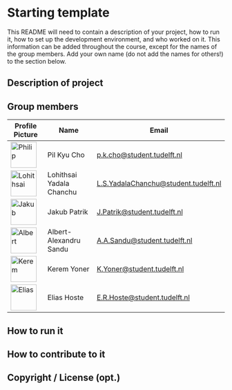 # Starting template

This README will need to contain a description of your project, how to run it, how to set up the development environment, and who worked on it.
This information can be added throughout the course, except for the names of the group members.
Add your own name (do not add the names for others!) to the section below.

## Description of project

## Group members

| Profile Picture | Name | Email |
|---|---|---|
| <a href="https://imgbb.com/"><img src="https://i.ibb.co/7VSxGDk/Capture.png" alt="Philip" border="0" height=60></a> | Pil Kyu Cho | p.k.cho@student.tudelft.nl|
| <a href="https://imgbb.com/"><img src="https://i.ibb.co/RCYJ2zR/Lohithsai.jpg" alt="Lohithsai" border="0" height=60></a> | Lohithsai Yadala Chanchu | L.S.YadalaChanchu@student.tudelft.nl|
| <a href="https://tinyurl.com/jakubpatrik"><img src="https://tinyurl.com/jakubpatrik" alt="Jakub" border="0" height=60></a> | Jakub Patrik | J.Patrik@student.tudelft.nl|
| <a href="https://i.imgur.com/wqNjFX6.jpg"><img src="https://i.imgur.com/wqNjFX6.jpg" alt="Albert" border="0" height=60></a> | Albert-Alexandru Sandu | A.A.Sandu@student.tudelft.nl|
| <a href="https://ibb.co/1bzqskD"><img src="https://i.ibb.co/1bzqskD/kare.jpg" alt="Kerem" border="0" height=60></a> | Kerem Yoner | K.Yoner@student.tudelft.nl|
| <a href="https://imgbb.com"><img src="https://i.ibb.co/9T45dgz/D487-F8-F3-4-ED9-41-F2-AFA0-B1-CBF04-BF58-C.jpg" alt="Elias" border="0" height=60></a> | Elias Hoste | E.R.Hoste@student.tudelft.nl|


<!-- Instructions (remove once assignment has been completed -->
<!-- - Add (only!) your own name to the table above (use Markdown formatting) -->
<!-- - Mention your *student* email address -->
<!-- - Preferably add a recognizable photo, otherwise add your GitLab photo -->
<!-- - (please make sure the photos have the same size) -->

## How to run it

## How to contribute to it

## Copyright / License (opt.)

